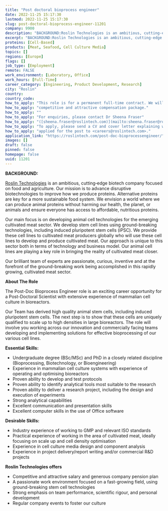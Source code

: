 ```yaml
---
title: "Post doctoral bioprocess engineer"
date: 2022-11-25 15:17:30
lastmod: 2022-11-25 15:17:30
slug: post-doctoral-bioprocess-engineer-11201
company: 9900
description: "BACKGROUND:Roslin Technologies is an ambitious, cutting‐edge biotech company focused on food and agriculture. Our mission is to advance disruptive biotechnologies to improve how we produce proteins. Alternative proteins are key for a more sustainable food system. We envision a world where we can produce animal proteins without harming our health, the planet, or animals and ensure everyone has access to affordable, nutritious proteins."
excerpt: "BACKGROUND:Roslin Technologies is an ambitious, cutting‐edge biotech company focused on food and agriculture. Our mission is to advance disruptive biotechnologies to improve how we produce proteins. Alternative proteins are key for a more sustainable food system. We envision a world where we can produce animal proteins without harming our health, the planet, or animals and ensure everyone has access to affordable, nutritious proteins."
proteins: [Cell-Based]
products: [Meat, Seafood, Cell Culture Media]
topics: []
regions: [Europe]
flags: []
job_type: [Employment]
remote: FALSE
work_environment: [Laboratory, Office]
work_hours: [Full-Time]
career_category: [Engineering, Product Development, Research]
city: "Roslin"
country: 
country_code: 
how_to_apply: "This role is for a permanent full-time contract. We will offer a"
how_to_apply: "competitive and attractive compensation package."
how_to_apply: ""
how_to_apply: "For enquiries, please contact Dr Sheena Fraser"
how_to_apply: "([sheena.fraser@roslintech.com)](mailto:sheena.fraser@roslintech.com)."
how_to_apply: "To apply, please send a CV and cover letter explaining why you have"
how_to_apply: "applied for the post to <careers@roslintech.com>."
application_link: "https://roslintech.com/post-doc-bioprocessengineer/"
images: []
draft: false
pinned: false
homepage: false
uuid: 11201
---
```

**BACKGROUND:**

[Roslin Technologies](https://roslintech.com/) is an ambitious,
cutting‐edge biotech company focused on food and agriculture. Our
mission is to advance disruptive biotechnologies to improve how we
produce proteins. Alternative proteins are key for a more sustainable
food system. We envision a world where we can produce animal proteins
without harming our health, the planet, or animals and ensure everyone
has access to affordable, nutritious proteins.

Our main focus is on developing animal cell technologies for the
emerging cultivated meat sector. We develop stem cell lines using
ground-breaking technologies, including induced pluripotent stem cells
(iPSC). We provide these cell lines to cultivated meat producers
globally who will use these cell lines to develop and produce cultivated
meat. Our approach is unique to this sector both in terms of technology
and business model. Our animal cell lines are playing a key role in
bringing the reality of cultivated meat closer.

Our brilliant team of experts are passionate, curious, inventive and at
the forefront of the ground-breaking work being accomplished in this
rapidly growing, cultivated meat sector.

**About The Role**

The Post-Doc Bioprocess Engineer role is an exciting career opportunity
for a Post-Doctoral Scientist with extensive experience of mammalian
cell culture in bioreactors.

Our Team has derived high quality animal stem cells, including induced
pluripotent stem cells. The next step is to show that these cells are
uniquely qualified to scale up to high densities in large bioreactors.
The role will involve you working across our innovation and commercially
facing teams developing and implementing solutions for effective
bioprocessing of our various cell lines.

**Essential Skills:**

-   Undergraduate degree (BSc/MSc) and PhD in a closely related
    discipline (Bioprocessing, Biotechnology, or Bioengineering)
-   Experience in mammalian cell culture systems with experience of
    operating and optimising bioreactors
-   Proven ability to develop and test protocols
-   Proven ability to identify analytical tools most suitable to the
    research
-   Proven ability to deliver a research project, including the design
    and execution of experiments
-   Strong analytical capabilities
-   Excellent communication and presentation skills
-   Excellent computer skills in the use of Office software

**Desirable Skills:**

-   Industry experience of working to GMP and relevant ISO standards
-   Practical experience of working in the area of cultivated meat,
    ideally focusing on scale up and cell density optimisation
-   Experience in cell culture media design and component analysis
-   Experience in project delivery/report writing and/or commercial R&D
    projects

**Roslin Technologies offers**

-   Competitive and attractive salary and generous company pension plan
-   A passionate work environment focused on a fast-growing field, using
    ground-breaking stem cell technologies
-   Strong emphasis on team performance, scientific rigour, and personal
    development
-   Regular company events to foster our culture
